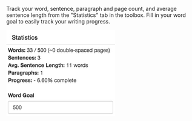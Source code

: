 Track your word, sentence, paragraph and page count, and average sentence length from the "Statistics" tab in the toolbox. Fill in your word goal to easily track your writing progress.

![](/assets/statistics.jpeg)

